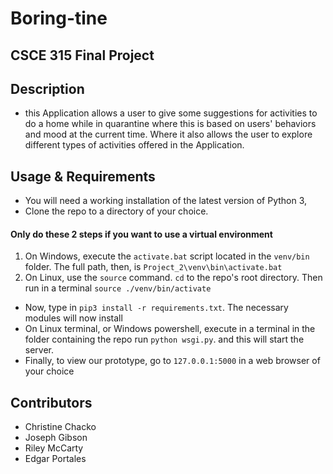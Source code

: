 # Boring-tine
## CSCE 315 Final Project

## Description
-   this Application allows a user to give some suggestions for activities to do a home while in quarantine
  where this is based on users' behaviors and mood at the current time. Where it also allows the user to explore different
  types of activities offered in the Application.

## Usage & Requirements
- You will need a working installation of the latest version of Python 3, 
- Clone the repo to a directory of your choice. 
#### Only do these 2 steps if you want to use a virtual environment
1. On Windows, execute the `activate.bat` script located in the `venv/bin` folder. The full path, then, is `Project_2\venv\bin\activate.bat`
2. On Linux, use the `source` command. `cd` to the repo's root directory. Then run in a terminal `source ./venv/bin/activate`


- Now, type in `pip3 install -r requirements.txt`. The necessary modules will now install
- On Linux terminal, or Windows powershell, execute in a terminal in the folder containing the repo run `python wsgi.py`. and this will start the server.
- Finally, to view our prototype, go to `127.0.0.1:5000` in a web browser of your choice

## Contributors
- Christine Chacko
- Joseph Gibson
- Riley McCarty
- Edgar Portales
